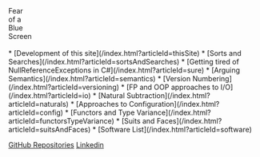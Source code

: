 <div style=";display: none; "># Fear of a Blue Screen</div>
<div class="title-logo">
  Fear<br>
  of a<br>
  Blue<br>
  Screen
</div>
<br>
  * [Development of this site](/index.html?articleId=thisSite)
  * [Sorts and Searches](/index.html?articleId=sortsAndSearches)
  * [Getting tired of NullReferenceExceptions in C#](/index.html?articleId=sure)
  * [Arguing Semantics](/index.html?articleId=semantics)
  * [Version Numbering](/index.html?articleId=versioning)
  * [FP and OOP approaches to I/O](/index.html?articleId=io)
  * [Natural Subtraction](/index.html?articleId=naturals)
  * [Approaches to Configuration](/index.html?articleId=config)
  * [Functors and Type Variance](/index.html?articleId=functorsTypeVariance)
  * [Suits and Faces](/index.html?articleId=suitsAndFaces)
  * [Software List](/index.html?articleId=software)

[GitHub Repositories](http://github.com/rkoeninger?tab=repositories)
[Linkedin](http://www.linkedin.com/in/robertkoeninger)